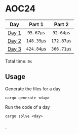 # AOC24

| Day | Part 1 | Part 2 |
| :---: | :---: | :---:  |
| [Day 1](./src/days/day1.rs) | `95.67µs` | `92.64µs` |
| [Day 2](./src/days/day2.rs) | `148.39µs` | `172.87µs` |
| [Day 3](./src/days/day3.rs) | `424.84µs` | `366.71µs` |

Total time: `0s`

## Usage
Generate the files for a day
```
cargo generate <day>
```

Run the code of a day
```
cargo solve <day>
```

```

```

`

```


